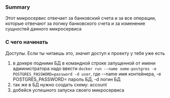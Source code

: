 ### Summary

Этот микросервис отвечает за банковский счета и за все операции, которые отвечают за логику банковского счета
и за изменение сущностей данного микросервиса

### С чего начинать

Доступы. Если ты читаешь это, значит доступ к проекту у тебя уже есть
<ol>
<li>в докере подними БД в командной строке запущенной от имени администратора надо ввести <code>docker run --name some-postgres -e POSTGRES_PASSWORD=password -d user</code>, где --name имя контейнера, -e POSTGRES_PASSWORD= пароль БД, -d логин БД</li>
<li>так же в БД нужно создать схему: account</li>
<li>добейся успешного запуска своего микросервиса</li>
</ol>
